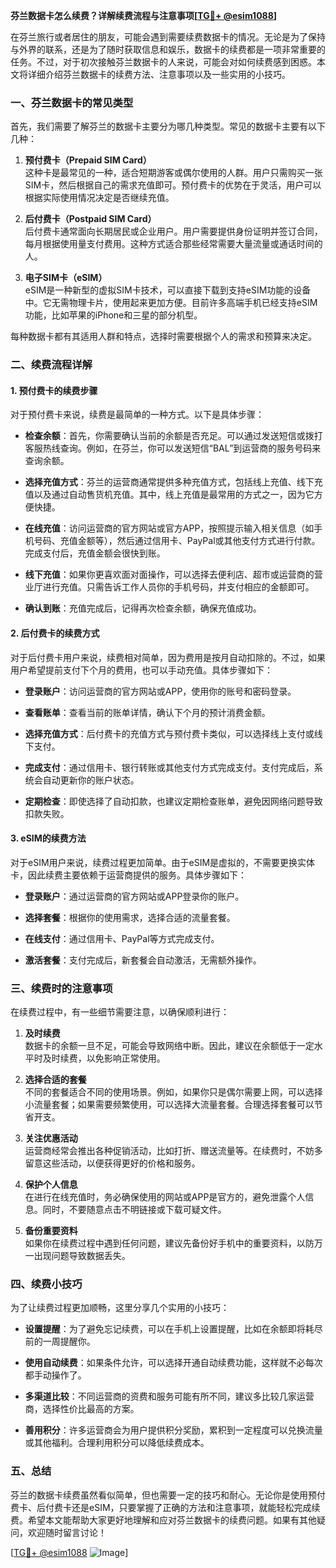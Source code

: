**芬兰数据卡怎么续费？详解续费流程与注意事项[[TG💪+ @esim1088](https://t.me/s/esim1088)]**

在芬兰旅行或者居住的朋友，可能会遇到需要续费数据卡的情况。无论是为了保持与外界的联系，还是为了随时获取信息和娱乐，数据卡的续费都是一项非常重要的任务。不过，对于初次接触芬兰数据卡的人来说，可能会对如何续费感到困惑。本文将详细介绍芬兰数据卡的续费方法、注意事项以及一些实用的小技巧。

### 一、芬兰数据卡的常见类型

首先，我们需要了解芬兰的数据卡主要分为哪几种类型。常见的数据卡主要有以下几种：

1. **预付费卡（Prepaid SIM Card）**  
   这种卡是最常见的一种，适合短期游客或偶尔使用的人群。用户只需购买一张SIM卡，然后根据自己的需求充值即可。预付费卡的优势在于灵活，用户可以根据实际使用情况决定是否继续充值。

2. **后付费卡（Postpaid SIM Card）**  
   后付费卡通常面向长期居民或企业用户。用户需要提供身份证明并签订合同，每月根据使用量支付费用。这种方式适合那些经常需要大量流量或通话时间的人。

3. **电子SIM卡（eSIM）**  
   eSIM是一种新型的虚拟SIM卡技术，可以直接下载到支持eSIM功能的设备中。它无需物理卡片，使用起来更加方便。目前许多高端手机已经支持eSIM功能，比如苹果的iPhone和三星的部分机型。

每种数据卡都有其适用人群和特点，选择时需要根据个人的需求和预算来决定。

### 二、续费流程详解

#### 1. 预付费卡的续费步骤

对于预付费卡来说，续费是最简单的一种方式。以下是具体步骤：

- **检查余额**：首先，你需要确认当前的余额是否充足。可以通过发送短信或拨打客服热线查询。例如，在芬兰，你可以发送短信“BAL”到运营商的服务号码来查询余额。
  
- **选择充值方式**：芬兰的运营商通常提供多种充值方式，包括线上充值、线下充值以及通过自动售货机充值。其中，线上充值是最常用的方式之一，因为它方便快捷。

- **在线充值**：访问运营商的官方网站或官方APP，按照提示输入相关信息（如手机号码、充值金额等），然后通过信用卡、PayPal或其他支付方式进行付款。完成支付后，充值金额会很快到账。

- **线下充值**：如果你更喜欢面对面操作，可以选择去便利店、超市或运营商的营业厅进行充值。只需告诉工作人员你的手机号码，并支付相应的金额即可。

- **确认到账**：充值完成后，记得再次检查余额，确保充值成功。

#### 2. 后付费卡的续费方式

对于后付费卡用户来说，续费相对简单，因为费用是按月自动扣除的。不过，如果用户希望提前支付下个月的费用，也可以手动充值。具体步骤如下：

- **登录账户**：访问运营商的官方网站或APP，使用你的账号和密码登录。

- **查看账单**：查看当前的账单详情，确认下个月的预计消费金额。

- **选择充值方式**：后付费卡的充值方式与预付费卡类似，可以选择线上支付或线下支付。

- **完成支付**：通过信用卡、银行转账或其他支付方式完成支付。支付完成后，系统会自动更新你的账户状态。

- **定期检查**：即使选择了自动扣款，也建议定期检查账单，避免因网络问题导致扣款失败。

#### 3. eSIM的续费方法

对于eSIM用户来说，续费过程更加简单。由于eSIM是虚拟的，不需要更换实体卡，因此续费主要依赖于运营商提供的服务。具体步骤如下：

- **登录账户**：通过运营商的官方网站或APP登录你的账户。

- **选择套餐**：根据你的使用需求，选择合适的流量套餐。

- **在线支付**：通过信用卡、PayPal等方式完成支付。

- **激活套餐**：支付完成后，新套餐会自动激活，无需额外操作。

### 三、续费时的注意事项

在续费过程中，有一些细节需要注意，以确保顺利进行：

1. **及时续费**  
   数据卡的余额一旦不足，可能会导致网络中断。因此，建议在余额低于一定水平时及时续费，以免影响正常使用。

2. **选择合适的套餐**  
   不同的套餐适合不同的使用场景。例如，如果你只是偶尔需要上网，可以选择小流量套餐；如果需要频繁使用，可以选择大流量套餐。合理选择套餐可以节省开支。

3. **关注优惠活动**  
   运营商经常会推出各种促销活动，比如打折、赠送流量等。在续费时，不妨多留意这些活动，以便获得更好的价格和服务。

4. **保护个人信息**  
   在进行在线充值时，务必确保使用的网站或APP是官方的，避免泄露个人信息。同时，不要随意点击不明链接或下载可疑文件。

5. **备份重要资料**  
   如果你在续费过程中遇到任何问题，建议先备份好手机中的重要资料，以防万一出现问题导致数据丢失。

### 四、续费小技巧

为了让续费过程更加顺畅，这里分享几个实用的小技巧：

- **设置提醒**：为了避免忘记续费，可以在手机上设置提醒，比如在余额即将耗尽前的一周提醒你。

- **使用自动续费**：如果条件允许，可以选择开通自动续费功能，这样就不必每次都手动操作了。

- **多渠道比较**：不同运营商的资费和服务可能有所不同，建议多比较几家运营商，选择性价比最高的方案。

- **善用积分**：许多运营商会为用户提供积分奖励，累积到一定程度可以兑换流量或其他福利。合理利用积分可以降低续费成本。

### 五、总结

芬兰的数据卡续费虽然看似简单，但也需要一定的技巧和耐心。无论你是使用预付费卡、后付费卡还是eSIM，只要掌握了正确的方法和注意事项，就能轻松完成续费。希望本文能帮助大家更好地理解和应对芬兰数据卡的续费问题。如果有其他疑问，欢迎随时留言讨论！

[[TG💪+ @esim1088](https://t.me/s/esim1088) ![Image](https://i.postimg.cc/4NQfJmqS/Snipaste-2025-05-13-00-14-12.png)]